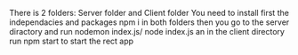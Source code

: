 There is 2 folders: Server folder and Client folder
You need to install first the independacies and packages npm i in both folders
then you go to the server diractory and run nodemon index.js/ node index.js 
an in the client directory run npm start to start the rect app

